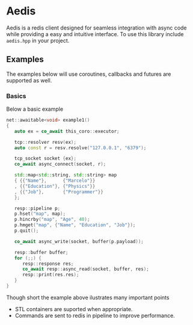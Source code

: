 # Aedis

Aedis is a redis client designed for seamless integration with async code while
providing a easy and intuitive interface.  To use this library include
`aedis.hpp` in your project.

## Examples

The examples below will use coroutines, callbacks and futures are
supported as well.

### Basics

Below a basic example

```cpp
net::awaitable<void> example1()
{
   auto ex = co_await this_coro::executor;

   tcp::resolver resv(ex);
   auto const r = resv.resolve("127.0.0.1", "6379");

   tcp_socket socket {ex};
   co_await async_connect(socket, r);

   std::map<std::string, std::string> map
   { {{"Name"},      {"Marcelo"}} 
   , {{"Education"}, {"Physics"}}
   , {{"Job"},       {"Programmer"}}
   };

   resp::pipeline p;
   p.hset("map", map);
   p.hincrby("map", "Age", 40);
   p.hmget("map", {"Name", "Education", "Job"});
   p.quit();

   co_await async_write(socket, buffer(p.payload));

   resp::buffer buffer;
   for (;;) {
      resp::response res;
      co_await resp::async_read(socket, buffer, res);
      resp::print(res.res);
   }
}
```

Though short the example above ilustrates many important points

* STL containers are suported when appropriate.
* Commands are sent to redis in pipeline to improve performance.

